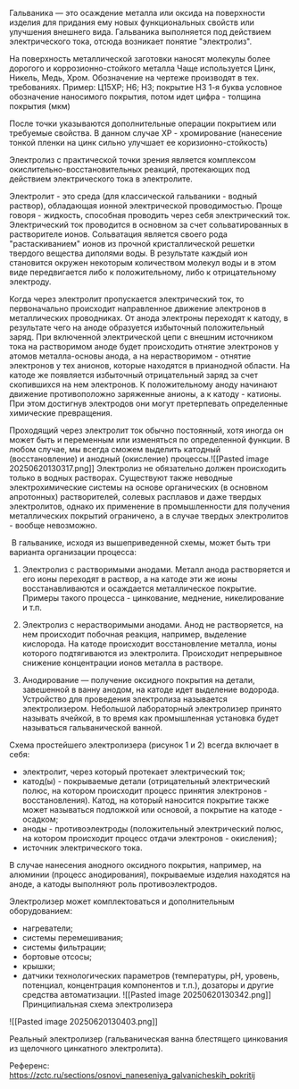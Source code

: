 Гальваника — это осаждение металла или оксида на поверхности изделия для придания ему новых функциональных свойств или улучшения внешнего вида. Гальваника выполняется под действием электрического тока, отсюда возникает понятие "электролиз".

На поверхность металлической заготовки наносят молекулы более дорогого и коррозионно-стойкого металла Чаще используется Цинк, Никель, Медь, Хром. Обозначение на чертеже производят в тех. требованиях.
Пример:
Ц15ХР; Н6; Н3; покрытие Н3
1-я буква условное обозначение наносимого покрытия, потом идет цифра - толщина покрытия (мкм)

После точки указываются дополнительные операции покрытием или требуемые свойства. В данном случае ХР  - хромирование (нанесение тонкой пленки на цинк сильно улучшает ее коризионно-стойкость)

Электролиз с практической точки зрения является комплексом окислительно-восстановительных реакций, протекающих под действием электрического тока в электролите.

Электролит - это среда (для классической гальваники - водный раствор), обладающая ионной электрической проводимостью. Проще говоря - жидкость, способная проводить через себя электрический ток. Электрический ток проводится в основном за счет сольватированных в растворителе ионов. Сольватация является своего рода "растаскиванием" ионов из прочной кристаллической решетки твердого вещества диполями воды. В результате каждый ион становится окружен некоторым количеством молекул воды и в этом виде передвигается либо к положительному, либо к отрицательному электроду.

Когда через электролит пропускается электрический ток, то первоначально происходит направленное движение электронов в металлических проводниках. От анода электроны переходят к катоду, в результате чего на аноде образуется избыточный положительный заряд. При включенной электрической цепи с внешним источником тока на растворимом аноде будет происходить отнятие электронов у атомов металла-основы анода, а на нерастворимом - отнятие электронов у тех анионов, которые находятся в прианодной области. На катоде же появляется избыточный отрицательный заряд за счет скопившихся на нем электронов. К положительному аноду начинают движение противоположно заряженные анионы, а к катоду - катионы. При этом достигнув электродов они могут претерпевать определенные химические превращения.

Проходящий через электролит ток обычно постоянный, хотя иногда он может быть и переменным или изменяться по определенной функции. В любом случае, мы всегда сможем выделить катодный (восстановление) и анодный (окисление) процессы.![[Pasted image 20250620130317.png]]
Электролиз не обязательно должен происходить только в водных растворах. Существуют также неводные электрохимические системы на основе органических (в основном апротонных) растворителей, солевых расплавов и даже твердых электролитов, однако их применение в промышленности для получения металлических покрытий ограничено, а в случае твердых электролитов - вообще невозможно.

 В гальванике, исходя из вышеприведенной схемы, может быть три варианта организации процесса:  
1. Электролиз с растворимыми анодами. Металл анода растворяется и его ионы переходят в раствор, а на катоде эти же ионы восстанавливаются и осаждается металлическое покрытие. Примеры такого процесса - цинкование, меднение, никелирование и т.п.

2. Электролиз с нерастворимыми анодами. Анод не растворяется, на нем происходит побочная реакция, например, выделение кислорода. На катоде происходит восстановление металла, ионы которого подтягиваются из электролита. Происходит непрерывное снижение концентрации ионов металла в растворе.

3. Анодирование — получение оксидного покрытия на детали, завешенной в ванну анодом, на катоде идет выделение водорода.  
Устройство для проведения электролиза называется электролизером. Небольшой лабораторный электролизер принято называть ячейкой, в то время как промышленная установка будет называться гальванической ванной.

Схема простейшего электролизера (рисунок 1 и 2) всегда включает в себя:

- электролит, через который протекает электрический ток;
- катод(ы) - покрываемые детали (отрицательный электрический полюс, на котором происходит процесс принятия электронов - восстановления). Катод, на который наносится покрытие также может называться подложкой или основой, а покрытие на катоде - осадком;
- аноды - противоэлектроды (положительный электрический полюс, на котором происходит процесс отдачи электронов - окисления);
- источник электрического тока.

В случае нанесения анодного оксидного покрытия, например, на алюминии (процесс анодирования), покрываемые изделия находятся на аноде, а катоды выполняют роль противоэлектродов.

Электролизер может комплектоваться и дополнительным оборудованием:

- нагреватели;
- системы перемешивания;
- системы фильтрации;
- бортовые отсосы;
- крышки;
- датчики технологических параметров (температуры, рН, уровень, потенциал, концентрация компонентов и т.п.), дозаторы и другие средства автоматизации.
 ![[Pasted image 20250620130342.png]]
Принципиальная схема электролизера

![[Pasted image 20250620130403.png]]

Реальный электролизер (гальваническая ванна блестящего цинкования из щелочного цинкатного электролита).

Референс: https://zctc.ru/sections/osnovi_naneseniya_galvanicheskih_pokritij